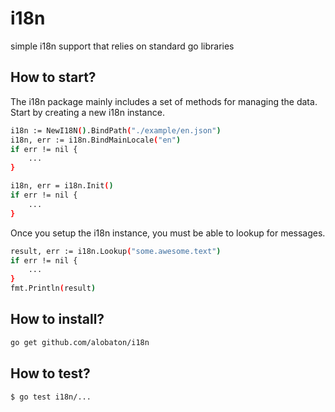 # i18n

simple i18n support that relies on standard go libraries

## How to start?

The i18n package mainly includes a set of methods for managing the data. Start by creating a new i18n instance.

```bash
i18n := NewI18N().BindPath("./example/en.json")
i18n, err := i18n.BindMainLocale("en")
if err != nil {
	...
}

i18n, err = i18n.Init()
if err != nil {
	...
}
```

Once you setup the i18n instance, you must be able to lookup for messages.
```bash
result, err := i18n.Lookup("some.awesome.text")
if err != nil {
    ...
}
fmt.Println(result)
```

## How to install?

```bash
go get github.com/alobaton/i18n
```

## How to test?

```bash
$ go test i18n/...
```